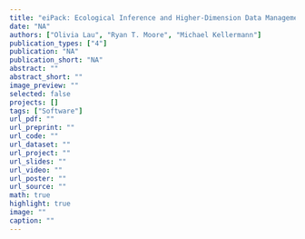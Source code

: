 ```yaml
---
title: "eiPack: Ecological Inference and Higher-Dimension Data Management"
date: "NA"
authors: ["Olivia Lau", "Ryan T. Moore", "Michael Kellermann"]
publication_types: ["4"]
publication: "NA"
publication_short: "NA"
abstract: ""
abstract_short: ""
image_preview: ""
selected: false
projects: []
tags: ["Software"]
url_pdf: ""
url_preprint: ""
url_code: ""
url_dataset: ""
url_project: ""
url_slides: ""
url_video: ""
url_poster: ""
url_source: ""
math: true
highlight: true
image: ""
caption: ""
---
```

